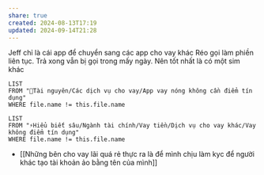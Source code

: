 ```yaml
---
share: true
created: 2024-08-13T17:19
updated: 2024-09-14T21:28
---
```

Jeff chỉ là cái app để chuyển sang các app cho vay khác
Réo gọi làm phiền liên tục. Trả xong vẫn bị gọi trong mấy ngày. Nên tốt nhất là có một sim khác 

```dataview
LIST
FROM "📜Tài nguyên/Các dịch vụ cho vay/App vay nóng không cần điểm tín dụng"
WHERE file.name != this.file.name
```

```dataview
LIST
FROM "⚡Hiểu biết sâu/Ngành tài chính/Vay tiền/Dịch vụ cho vay khác/Vay không điểm tín dụng"
WHERE file.name != this.file.name
```
- [[Những bên cho vay lãi quá rẻ thực ra là để mình chịu làm kyc để người khác tạo tài khoản ảo bằng tên của mình]]